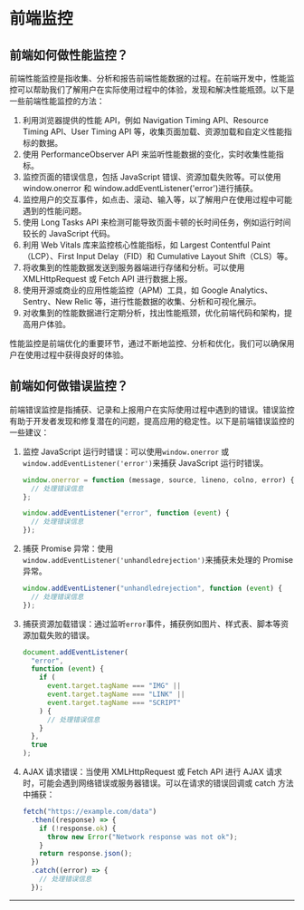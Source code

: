# 前端监控

## 前端如何做性能监控？

前端性能监控是指收集、分析和报告前端性能数据的过程。在前端开发中，性能监控可以帮助我们了解用户在实际使用过程中的体验，发现和解决性能瓶颈。以下是一些前端性能监控的方法：

1. 利用浏览器提供的性能 API，例如 Navigation Timing API、Resource Timing API、User Timing API 等，收集页面加载、资源加载和自定义性能指标的数据。
2. 使用 PerformanceObserver API 来监听性能数据的变化，实时收集性能指标。
3. 监控页面的错误信息，包括 JavaScript 错误、资源加载失败等。可以使用 window.onerror 和 window.addEventListener('error')进行捕获。
4. 监控用户的交互事件，如点击、滚动、输入等，以了解用户在使用过程中可能遇到的性能问题。
5. 使用 Long Tasks API 来检测可能导致页面卡顿的长时间任务，例如运行时间较长的 JavaScript 代码。
6. 利用 Web Vitals 库来监控核心性能指标，如 Largest Contentful Paint（LCP）、First Input Delay（FID）和 Cumulative Layout Shift（CLS）等。
7. 将收集到的性能数据发送到服务器端进行存储和分析。可以使用 XMLHttpRequest 或 Fetch API 进行数据上报。
8. 使用开源或商业的应用性能监控（APM）工具，如 Google Analytics、Sentry、New Relic 等，进行性能数据的收集、分析和可视化展示。
9. 对收集到的性能数据进行定期分析，找出性能瓶颈，优化前端代码和架构，提高用户体验。

性能监控是前端优化的重要环节，通过不断地监控、分析和优化，我们可以确保用户在使用过程中获得良好的体验。

## 前端如何做错误监控？

前端错误监控是指捕获、记录和上报用户在实际使用过程中遇到的错误。错误监控有助于开发者发现和修复潜在的问题，提高应用的稳定性。以下是前端错误监控的一些建议：

1. 监控 JavaScript 运行时错误：可以使用`window.onerror` 或 `window.addEventListener('error')`来捕获 JavaScript 运行时错误。

   ```js
   window.onerror = function (message, source, lineno, colno, error) {
     // 处理错误信息
   };

   window.addEventListener("error", function (event) {
     // 处理错误信息
   });
   ```

2. 捕获 Promise 异常：使用`window.addEventListener('unhandledrejection')`来捕获未处理的 Promise 异常。

   ```js
   window.addEventListener("unhandledrejection", function (event) {
     // 处理错误信息
   });
   ```

3. 捕获资源加载错误：通过监听`error`事件，捕获例如图片、样式表、脚本等资源加载失败的错误。

   ```js
   document.addEventListener(
     "error",
     function (event) {
       if (
         event.target.tagName === "IMG" ||
         event.target.tagName === "LINK" ||
         event.target.tagName === "SCRIPT"
       ) {
         // 处理错误信息
       }
     },
     true
   );
   ```

4. AJAX 请求错误：当使用 XMLHttpRequest 或 Fetch API 进行 AJAX 请求时，可能会遇到网络错误或服务器错误。可以在请求的错误回调或 catch 方法中捕获：

   ```js
   fetch("https://example.com/data")
     .then((response) => {
       if (!response.ok) {
         throw new Error("Network response was not ok");
       }
       return response.json();
     })
     .catch((error) => {
       // 处理错误信息
     });
   ```

<hr />

